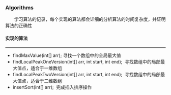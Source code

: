 ### Algorithms
　　学习算法的记录，每个实现的算法都会详细的分析算法的时间复杂度，并证明算法的正确性

#### **实现的算法**
***
* findMaxValue(int[] arr); 寻找一个数组中的全局最大值
* findLocalPeakOneVersion(int[] arr, int start, int end);  寻找数组中的局部最大值点，适合于一维数组
* findLocalPeakTwoVersion(int[] arr, int start, int end);  寻找数组中的局部最大值点，适合于二维数组
* insertSort(int[] arr);  完成插入排序操作
